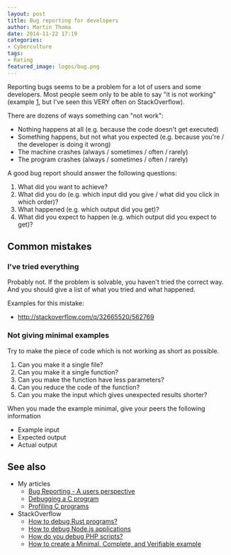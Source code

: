 ```yaml
---
layout: post
title: Bug reporting for developers
author: Martin Thoma
date: 2014-11-22 17:19
categories:
- Cyberculture
tags:
- Rating
featured_image: logos/bug.png
---
```


Reporting bugs seems to be a problem for a lot of users and some developers.
Most people seem only to be able to say "it is not working" (example [1](http://stackoverflow.com/q/32494981/562769), but I've seen this VERY often on StackOverflow).

There are dozens of ways something can "not work":

* Nothing happens at all (e.g. because the code doesn't get executed)
* Something happens, but not what you expected (e.g. because you're / the
  developer is doing it wrong)
* The machine crashes (always / sometimes / often / rarely)
* The program crashes (always / sometimes / often / rarely)

A good bug report should answer the following questions:

1. What did you want to achieve?
2. What did you do (e.g. which input did you give / what did you click in which order)?
3. What happened (e.g. which output did you get)?
4. What did you expect to happen (e.g. which output did you expect to get)?

## Common mistakes

### I've tried everything

Probably not. If the problem is solvable, you haven't tried the correct way.
And you should give a list of what you tried and what happened.

Examples for this mistake:

* http://stackoverflow.com/q/32665520/562769

### Not giving minimal examples

Try to make the piece of code which is not working as short as possible.

1. Can you make it a single file?
2. Can you make it a single function?
3. Can you make the function have less parameters?
4. Can you reduce the code of the function?
5. Can you make the input which gives unexpected results shorter?

When you made the example minimal, give your peers the following information

* Example input
* Expected output
* Actual output

## See also

* My articles
    * [Bug Reporting - A users perspective](//martin-thoma.com/bug-reporting/)
    * [Debugging a C program](//martin-thoma.com/debugging-a-c-program/)
    * [Profiling C programs](//martin-thoma.com/profiling-c-programs/)
* StackOverflow
    * [How to debug Rust programs?](http://stackoverflow.com/q/15871885/562769)
    * [How to debug Node.js applications](http://stackoverflow.com/q/1911015/562769)
    * [How do you debug PHP scripts?](http://stackoverflow.com/q/888/562769)
    * [How to create a Minimal, Complete, and Verifiable example](http://stackoverflow.com/help/mcve)